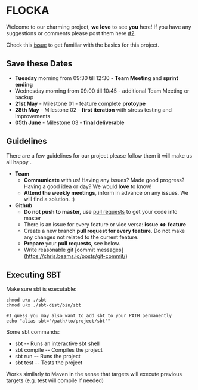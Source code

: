 # FLOCKA

Welcome to our charming project, **we love** to see **you** here!
If you have any suggestions or comments please post them here [#2](https://github.com/jan-gerling/lam-dal/issues/2).

Check this [issue](https://github.com/jan-gerling/lam-dal/issues/7) to get familiar with the basics for this project.


## Save these Dates

- **Tuesday** morning from 09:30 till 12:30 - **Team Meeting** and **sprint ending**
- Wednesday morning from 09:00 till 10:45 - additional Team Meeting or backup
- **21st May** - Milestone 01 - feature complete **protoype**
- **28th May** - Milestone 02 - **first iteration** with stress testing and improvements
- **05th June** - Milestone 03 - **final deliverable**



## Guidelines 

There are a few guidelines for our project please follow them it will make us all happy .

- **Team**
  - **Communicate** with us! Having any issues? Made good progress? Having a good idea or day? We would **love** to know!
  - **Attend the weekly meetings**, inform in advance on any issues. We will find a solution. :)
- **Github**
  - **Do not push to master,** use [pull requests](<https://help.github.com/en/articles/about-pull-requests>) to get your code into master
  - There is an issue for every feature or vice versa: **issue <=> feature**
  - Create a new branch **pull request for every feature**. Do not make any changes not related to the current feature.
  - **Prepare** your **pull requests**, see below.
  - Write reasonable git [commit messages] (<https://chris.beams.io/posts/git-commit/>)

## Executing SBT

Make sure sbt is executable:
```
chmod u+x ./sbt
chmod u+x ./sbt-dist/bin/sbt

#I guess you may also want to add sbt to your PATH permanently
echo "alias sbt='/path/to/project/sbt'"
```

Some sbt commands:
* sbt -- Runs an interactive sbt shell
* sbt compile -- Compiles the project
* sbt run -- Runs the project
* sbt test -- Tests the project

Works similarly to Maven in the sense that targets will execute previous targets (e.g. test will compile if needed)

